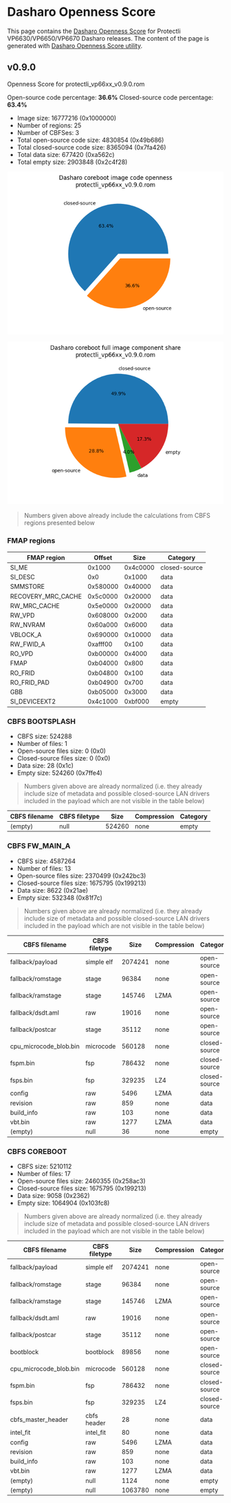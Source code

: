 # Dasharo Openness Score

This page contains the [Dasharo Openness
Score](../../glossary.md#dasharo-openness-score) for Protectli
VP6630/VP6650/VP6670 Dasharo releases. The content of the page is generated
with [Dasharo Openness Score
utility](https://github.com/Dasharo/Openness-Score).

## v0.9.0

Openness Score for protectli_vp66xx_v0.9.0.rom

Open-source code percentage: **36.6%**
Closed-source code percentage: **63.4%**

* Image size: 16777216 (0x1000000)
* Number of regions: 25
* Number of CBFSes: 3
* Total open-source code size: 4830854 (0x49b686)
* Total closed-source code size: 8365094 (0x7fa426)
* Total data size: 677420 (0xa562c)
* Total empty size: 2903848 (0x2c4f28)

![](protectli_vp66xx_v0.9.0.rom_openness_chart.png)

![](protectli_vp66xx_v0.9.0.rom_openness_chart_full_image.png)

> Numbers given above already include the calculations from CBFS regions
> presented below

### FMAP regions

| FMAP region | Offset | Size | Category |
| ----------- | ------ | ---- | -------- |
| SI_ME | 0x1000 | 0x4c0000 | closed-source |
| SI_DESC | 0x0 | 0x1000 | data |
| SMMSTORE | 0x580000 | 0x40000 | data |
| RECOVERY_MRC_CACHE | 0x5c0000 | 0x20000 | data |
| RW_MRC_CACHE | 0x5e0000 | 0x20000 | data |
| RW_VPD | 0x608000 | 0x2000 | data |
| RW_NVRAM | 0x60a000 | 0x6000 | data |
| VBLOCK_A | 0x690000 | 0x10000 | data |
| RW_FWID_A | 0xafff00 | 0x100 | data |
| RO_VPD | 0xb00000 | 0x4000 | data |
| FMAP | 0xb04000 | 0x800 | data |
| RO_FRID | 0xb04800 | 0x100 | data |
| RO_FRID_PAD | 0xb04900 | 0x700 | data |
| GBB | 0xb05000 | 0x3000 | data |
| SI_DEVICEEXT2 | 0x4c1000 | 0xbf000 | empty |

### CBFS BOOTSPLASH

* CBFS size: 524288
* Number of files: 1
* Open-source files size: 0 (0x0)
* Closed-source files size: 0 (0x0)
* Data size: 28 (0x1c)
* Empty size: 524260 (0x7ffe4)

> Numbers given above are already normalized (i.e. they already include size
> of metadata and possible closed-source LAN drivers included in the payload
> which are not visible in the table below)

| CBFS filename | CBFS filetype | Size | Compression | Category |
| ------------- | ------------- | ---- | ----------- | -------- |
| (empty) | null | 524260 | none | empty |

### CBFS FW_MAIN_A

* CBFS size: 4587264
* Number of files: 13
* Open-source files size: 2370499 (0x242bc3)
* Closed-source files size: 1675795 (0x199213)
* Data size: 8622 (0x21ae)
* Empty size: 532348 (0x81f7c)

> Numbers given above are already normalized (i.e. they already include size
> of metadata and possible closed-source LAN drivers included in the payload
> which are not visible in the table below)

| CBFS filename | CBFS filetype | Size | Compression | Category |
| ------------- | ------------- | ---- | ----------- | -------- |
| fallback/payload | simple elf | 2074241 | none | open-source |
| fallback/romstage | stage | 96384 | none | open-source |
| fallback/ramstage | stage | 145746 | LZMA | open-source |
| fallback/dsdt.aml | raw | 19016 | none | open-source |
| fallback/postcar | stage | 35112 | none | open-source |
| cpu_microcode_blob.bin | microcode | 560128 | none | closed-source |
| fspm.bin | fsp | 786432 | none | closed-source |
| fsps.bin | fsp | 329235 | LZ4 | closed-source |
| config | raw | 5496 | LZMA | data |
| revision | raw | 859 | none | data |
| build_info | raw | 103 | none | data |
| vbt.bin | raw | 1277 | LZMA | data |
| (empty) | null | 36 | none | empty |

### CBFS COREBOOT

* CBFS size: 5210112
* Number of files: 17
* Open-source files size: 2460355 (0x258ac3)
* Closed-source files size: 1675795 (0x199213)
* Data size: 9058 (0x2362)
* Empty size: 1064904 (0x103fc8)

> Numbers given above are already normalized (i.e. they already include size
> of metadata and possible closed-source LAN drivers included in the payload
> which are not visible in the table below)

| CBFS filename | CBFS filetype | Size | Compression | Category |
| ------------- | ------------- | ---- | ----------- | -------- |
| fallback/payload | simple elf | 2074241 | none | open-source |
| fallback/romstage | stage | 96384 | none | open-source |
| fallback/ramstage | stage | 145746 | LZMA | open-source |
| fallback/dsdt.aml | raw | 19016 | none | open-source |
| fallback/postcar | stage | 35112 | none | open-source |
| bootblock | bootblock | 89856 | none | open-source |
| cpu_microcode_blob.bin | microcode | 560128 | none | closed-source |
| fspm.bin | fsp | 786432 | none | closed-source |
| fsps.bin | fsp | 329235 | LZ4 | closed-source |
| cbfs_master_header | cbfs header | 28 | none | data |
| intel_fit | intel_fit | 80 | none | data |
| config | raw | 5496 | LZMA | data |
| revision | raw | 859 | none | data |
| build_info | raw | 103 | none | data |
| vbt.bin | raw | 1277 | LZMA | data |
| (empty) | null | 1124 | none | empty |
| (empty) | null | 1063780 | none | empty |
